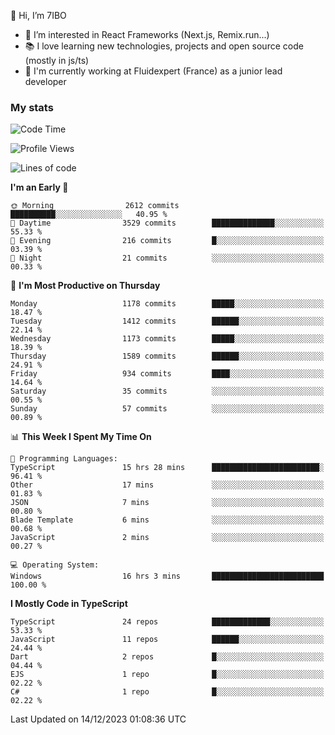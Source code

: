 👋 Hi, I’m 7IBO

- 👀 I’m interested in React Frameworks (Next.js, Remix.run...)
- 📚 I love learning new technologies, projects and open source code (mostly in js/ts)
- 💼 I'm currently working at Fluidexpert (France) as a junior lead developer

### My stats
<!--START_SECTION:waka-->
![Code Time](http://img.shields.io/badge/Code%20Time-357%20hrs%2051%20mins-blue)

![Profile Views](http://img.shields.io/badge/Profile%20Views-0-blue)

![Lines of code](https://img.shields.io/badge/From%20Hello%20World%20I%27ve%20Written-7.4%20million%20lines%20of%20code-blue)

**I'm an Early 🐤** 

```text
🌞 Morning                2612 commits        ██████████░░░░░░░░░░░░░░░   40.95 % 
🌆 Daytime                3529 commits        ██████████████░░░░░░░░░░░   55.33 % 
🌃 Evening                216 commits         █░░░░░░░░░░░░░░░░░░░░░░░░   03.39 % 
🌙 Night                  21 commits          ░░░░░░░░░░░░░░░░░░░░░░░░░   00.33 % 
```
📅 **I'm Most Productive on Thursday** 

```text
Monday                   1178 commits        █████░░░░░░░░░░░░░░░░░░░░   18.47 % 
Tuesday                  1412 commits        ██████░░░░░░░░░░░░░░░░░░░   22.14 % 
Wednesday                1173 commits        █████░░░░░░░░░░░░░░░░░░░░   18.39 % 
Thursday                 1589 commits        ██████░░░░░░░░░░░░░░░░░░░   24.91 % 
Friday                   934 commits         ████░░░░░░░░░░░░░░░░░░░░░   14.64 % 
Saturday                 35 commits          ░░░░░░░░░░░░░░░░░░░░░░░░░   00.55 % 
Sunday                   57 commits          ░░░░░░░░░░░░░░░░░░░░░░░░░   00.89 % 
```


📊 **This Week I Spent My Time On** 

```text
💬 Programming Languages: 
TypeScript               15 hrs 28 mins      ████████████████████████░   96.41 % 
Other                    17 mins             ░░░░░░░░░░░░░░░░░░░░░░░░░   01.83 % 
JSON                     7 mins              ░░░░░░░░░░░░░░░░░░░░░░░░░   00.80 % 
Blade Template           6 mins              ░░░░░░░░░░░░░░░░░░░░░░░░░   00.68 % 
JavaScript               2 mins              ░░░░░░░░░░░░░░░░░░░░░░░░░   00.27 % 

💻 Operating System: 
Windows                  16 hrs 3 mins       █████████████████████████   100.00 % 
```

**I Mostly Code in TypeScript** 

```text
TypeScript               24 repos            █████████████░░░░░░░░░░░░   53.33 % 
JavaScript               11 repos            ██████░░░░░░░░░░░░░░░░░░░   24.44 % 
Dart                     2 repos             █░░░░░░░░░░░░░░░░░░░░░░░░   04.44 % 
EJS                      1 repo              █░░░░░░░░░░░░░░░░░░░░░░░░   02.22 % 
C#                       1 repo              █░░░░░░░░░░░░░░░░░░░░░░░░   02.22 % 
```




 Last Updated on 14/12/2023 01:08:36 UTC
<!--END_SECTION:waka-->
